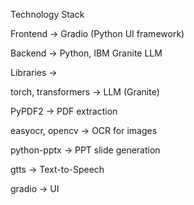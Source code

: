 Technology Stack

Frontend → Gradio (Python UI framework)

Backend → Python, IBM Granite LLM

Libraries →

torch, transformers → LLM (Granite)

PyPDF2 → PDF extraction

easyocr, opencv → OCR for images

python-pptx → PPT slide generation

gtts → Text-to-Speech

gradio → UI
